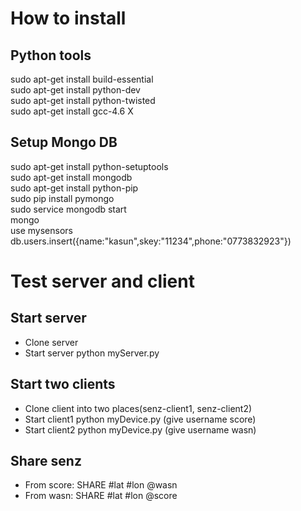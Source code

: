 # How to install

## Python tools

sudo apt-get install build-essential  
sudo apt-get install python-dev  
sudo apt-get install python-twisted  
sudo apt-get install gcc-4.6 X  

## Setup Mongo DB

sudo apt-get install python-setuptools  
sudo apt-get install mongodb  
sudo apt-get install python-pip  
sudo pip install pymongo  
sudo service mongodb start  
mongo  
use mysensors  
db.users.insert({name:"kasun",skey:"11234",phone:"0773832923"})  

# Test server and client

## Start server

* Clone server   
* Start server python myServer.py  

## Start two clients
* Clone client into two places(senz-client1, senz-client2)
* Start client1 python myDevice.py (give username score)
* Start client2 python myDevice.py (give username wasn)

## Share senz
* From score: SHARE #lat #lon @wasn 
* From wasn: SHARE #lat #lon @score
